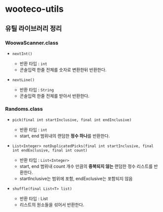 # wooteco-utils

## 유틸 라이브러리 정리

### WoowaScanner.class

- `nextInt()`
  - 반환 타입 : `int`
  - 콘솔입력 한줄 전체를 숫자로 변환한뒤 반환한다.

- `nextLine()`
  - 반환 타입 : `String`
  - 콘솔입력 한줄 전체를 받아서 반환한다.

### Randoms.class
- `pick(final int startInclusive, final int endInclusive)`
  - 반환 타입 : `int`
  - start, end 범위내의 랜덤한 **정수 하나**를 반환한다.

- `List<Integer> notDuplicatedPicks(final int startInclusive, final int endExclusive, final int count)`
  - 반환 타입 : `List<Integer>`
  - start, end 범위내 count 개수 만큼의 **중복되지 않는** 랜덤한 정수 리스트를 반환한다.
  - startInclusive는 범위에 포함, endExclusive는 포함되지 않음

- `shuffle(final List<T> list)`
  - 반환 타입 : List<T>
  - 리스트의 원소들을 섞어서 반환한다.
